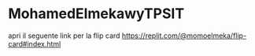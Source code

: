 # MohamedElmekawyTPSIT
apri il seguente link per la flip card https://replit.com/@momoelmeka/flip-card#index.html

